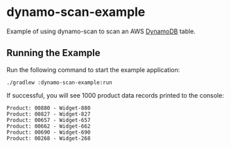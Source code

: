 # dynamo-scan-example
Example of using dynamo-scan to scan an AWS [DynamoDB](https://aws.amazon.com/dynamodb/) table.

## Running the Example
Run the following command to start the example application:

    ./gradlew :dynamo-scan-example:run

If successful, you will see 1000 product data records printed to the console:

    Product: 00880 - Widget-880
    Product: 00827 - Widget-827
    Product: 00657 - Widget-657
    Product: 00662 - Widget-662
    Product: 00690 - Widget-690
    Product: 00268 - Widget-268
